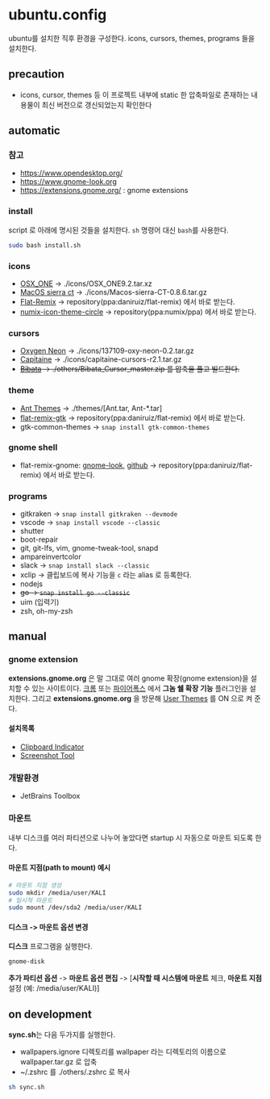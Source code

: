 # ubuntu.config
ubuntu를 설치한 직후 환경을 구성한다. icons, cursors, themes, programs 들을 설치한다. 

## precaution
* icons, cursor, themes 등 이 프로젝트 내부에 static 한 압축파일로 존재하는 내용물이 최신 버전으로 갱신되었는지 확인한다

## automatic
### 참고 
* <https://www.opendesktop.org/>
* <https://www.gnome-look.org>
* <https://extensions.gnome.org/> : gnome extensions

### install
script 로 아래에 명시된 것들을 설치한다. `sh` 명령어 대신 `bash`를 사용한다.   
```bash
sudo bash install.sh
```

### icons
* [OSX_ONE](https://www.gnome-look.org/p/1218021/) -> ./icons/OSX_ONE9.2.tar.xz
* [MacOS sierra ct](https://www.gnome-look.org/p/1210856/) -> ./icons/Macos-sierra-CT-0.8.6.tar.gz
* [Flat-Remix](https://www.gnome-look.org/p/1012430/) -> repository(ppa:daniruiz/flat-remix) 에서 바로 받는다.
* [numix-icon-theme-circle](https://github.com/numixproject/numix-icon-theme-circle) -> repository(ppa:numix/ppa) 에서 바로 받는다.

### cursors
* [Oxygen Neon](https://www.gnome-look.org/p/999997/) -> ./icons/137109-oxy-neon-0.2.tar.gz
* [Capitaine](https://www.gnome-look.org/p/1148692/) -> ./icons/capitaine-cursors-r2.1.tar.gz
* ~~[Bibata](https://www.gnome-look.org/p/1197198/) -> ./others/Bibata_Cursor_master.zip 를 압축을 풀고 빌드한다.~~ 

### theme
* [Ant Themes](https://www.gnome-look.org/p/1099856/) -> ./themes/[Ant.tar, Ant-*.tar]
* [flat-remix-gtk](https://github.com/daniruiz/flat-remix-gtk) -> repository(ppa:daniruiz/flat-remix) 에서 바로 받는다.
* gtk-common-themes -> `snap install gtk-common-themes`

### gnome shell
* flat-remix-gnome: [gnome-look](https://www.gnome-look.org/p/1013030/), [github](https://github.com/daniruiz/Flat-Remix-GNOME-theme) -> repository(ppa:daniruiz/flat-remix) 에서 바로 받는다.

### programs
* gitkraken -> `snap install gitkraken --devmode`
* vscode -> `snap install vscode --classic`
* shutter
* boot-repair
* git, git-lfs, vim, gnome-tweak-tool, snapd
* ampareinvertcolor
* slack -> `snap install slack --classic`
* xclip -> 클립보드에 복사 기능을 `c` 라는 alias 로 등록한다. 
* nodejs
* ~~go -> `snap install go --classic`~~
* uim (입력기)
* zsh, oh-my-zsh

## manual

### gnome extension
**extensions.gnome.org** 은 말 그대로 여러 gnome 확장(gnome extension)을 설치할 수 있는 사이트이다. 
[크롬](https://chrome.google.com/webstore/detail/gnome-shell-integration/gphhapmejobijbbhgpjhcjognlahblep?hl=ko) 또는 [파이어폭스](https://addons.mozilla.org/ko/firefox/addon/gnome-shell-integration/?src=search) 에서 **그놈 쉘 확장 기능** 플러그인을 설치한다. 그리고 **extensions.gnome.org** 을 방문해 [User Themes](https://extensions.gnome.org/extension/19/user-themes/) 를 ON 으로 켜 준다.

#### 설치목록  
* [Clipboard Indicator](https://extensions.gnome.org/extension/779/clipboard-indicator/)
* [Screenshot Tool](https://extensions.gnome.org/extension/1112/screenshot-tool/)

### 개발환경
* JetBrains Toolbox

### 마운트
내부 디스크를 여러 파티션으로 나누어 놓았다면 startup 시 자동으로 마운트 되도록 한다.

#### 마운트 지점(path to mount) 예시
```bash
# 마운트 지점 생성
sudo mkdir /media/user/KALI
# 일시적 마운트 
sudo mount /dev/sda2 /media/user/KALI
```
#### 디스크 -> 마운트 옵션 변경
**디스크** 프로그램을 실행한다.
```bash
gnome-disk
```
**추가 파티션 옵션** -> **마운트 옵션 편집** -> [**시작할 때 시스템에 마운트** 체크, **마운트 지점** 설정 (예: /media/user/KALI)] 

## on development
**sync.sh**는 다음 두가지를 실행한다.
* wallpapers.ignore 디렉토리를 wallpaper 라는 디렉토리의 이름으로 wallpaper.tar.gz 로 압축
* ~/.zshrc 를 ./others/.zshrc 로 복사
```bash
sh sync.sh
```